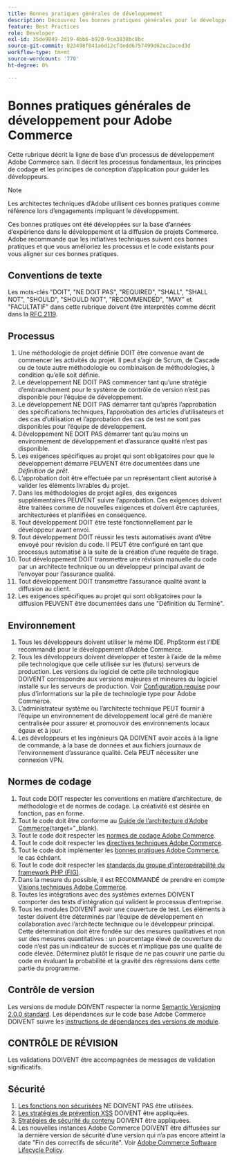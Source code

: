 ```yaml
---
title: Bonnes pratiques générales de développement
description: Découvrez les bonnes pratiques générales pour le développement de projets Adobe Commerce.
feature: Best Practices
role: Developer
exl-id: 35de9849-2d19-4bb6-b920-9ce3838bc8bc
source-git-commit: 823498f041a6d12cfdedd6757499d62ac2aced3d
workflow-type: tm+mt
source-wordcount: '770'
ht-degree: 0%

---
```


# Bonnes pratiques générales de développement pour Adobe Commerce

Cette rubrique décrit la ligne de base d’un processus de développement Adobe Commerce sain. Il décrit les processus fondamentaux, les principes de codage et les principes de conception d’application pour guider les développeurs.

>[!NOTE]
>
>Les architectes techniques d’Adobe utilisent ces bonnes pratiques comme référence lors d’engagements impliquant le développement.

Ces bonnes pratiques ont été développées sur la base d’années d’expérience dans le développement et la diffusion de projets Commerce. Adobe recommande que les initiatives techniques suivent ces bonnes pratiques et que vous amélioriez les processus et le code existants pour vous aligner sur ces bonnes pratiques.

## Conventions de texte

Les mots-clés &quot;DOIT&quot;, &quot;NE DOIT PAS&quot;, &quot;REQUIRED&quot;, &quot;SHALL&quot;, &quot;SHALL NOT&quot;, &quot;SHOULD&quot;, &quot;SHOULD NOT&quot;, &quot;RECOMMENDED&quot;, &quot;MAY&quot; et &quot;FACULTATIF&quot; dans cette rubrique doivent être interprétés comme décrit dans la [RFC 2119](https://datatracker.ietf.org/doc/html/rfc2119).

## Processus

1. Une méthodologie de projet définie DOIT être convenue avant de commencer les activités du projet. Il peut s’agir de Scrum, de Cascade ou de toute autre méthodologie ou combinaison de méthodologies, à condition qu’elle soit définie.
1. Le développement NE DOIT PAS commencer tant qu’une stratégie d’embranchement pour le système de contrôle de version n’est pas disponible pour l’équipe de développement.
1. Le développement NE DOIT PAS démarrer tant qu’après l’approbation des spécifications techniques, l’approbation des articles d’utilisateurs et des cas d’utilisation et l’approbation des cas de test ne sont pas disponibles pour l’équipe de développement.
1. Développement NE DOIT PAS démarrer tant qu’au moins un environnement de développement et d’assurance qualité n’est pas disponible.
1. Les exigences spécifiques au projet qui sont obligatoires pour que le développement démarre PEUVENT être documentées dans une _Définition de prêt_.
1. L’approbation doit être effectuée par un représentant client autorisé à valider les éléments livrables du projet.
1. Dans les méthodologies de projet agiles, des exigences supplémentaires PEUVENT suivre l’approbation. Ces exigences doivent être traitées comme de nouvelles exigences et doivent être capturées, architecturées et planifiées en conséquence.
1. Tout développement DOIT être testé fonctionnellement par le développeur avant envoi.
1. Tout développement DOIT réussir les tests automatisés avant d’être envoyé pour révision du code. Il PEUT être configuré en tant que processus automatisé à la suite de la création d’une requête de tirage.
1. Tout développement DOIT transmettre une révision manuelle du code par un architecte technique ou un développeur principal avant de l’envoyer pour l’assurance qualité.
1. Tout développement DOIT transmettre l’assurance qualité avant la diffusion au client.
1. Les exigences spécifiques au projet qui sont obligatoires pour la diffusion PEUVENT être documentées dans une &quot;Définition du Terminé&quot;.

## Environnement

1. Tous les développeurs doivent utiliser le même IDE. PhpStorm est l’IDE recommandé pour le développement d’Adobe Commerce.
1. Tous les développeurs doivent développer et tester à l’aide de la même pile technologique que celle utilisée sur les (futurs) serveurs de production. Les versions du logiciel de cette pile technologique DOIVENT correspondre aux versions majeures et mineures du logiciel installé sur les serveurs de production. Voir [Configuration requise](../../../installation/system-requirements.md) pour plus d’informations sur la pile de technologie type pour Adobe Commerce.
1. L’administrateur système ou l’architecte technique PEUT fournir à l’équipe un environnement de développement local géré de manière centralisée pour assurer et promouvoir des environnements locaux égaux et à jour.
1. Les développeurs et les ingénieurs QA DOIVENT avoir accès à la ligne de commande, à la base de données et aux fichiers journaux de l’environnement d’assurance qualité. Cela PEUT nécessiter une connexion VPN.

## Normes de codage

1. Tout code DOIT respecter les conventions en matière d’architecture, de méthodologie et de normes de codage. La créativité est désirée en fonction, pas en forme.
1. Tout le code doit être conforme au [Guide de l’architecture d’Adobe Commerce](https://developer.adobe.com/commerce/php/architecture/){target="_blank}.
1. Tout le code doit respecter les [normes de codage Adobe Commerce](https://developer.adobe.com/commerce/php/coding-standards/).
1. Tout le code doit respecter les [directives techniques Adobe Commerce](https://developer.adobe.com/commerce/php/coding-standards/technical-guidelines/).
1. Tout le code doit implémenter les [bonnes pratiques Adobe Commerce](../phases.md), le cas échéant.
1. Tout le code doit respecter les [standards du groupe d’interopérabilité du framework PHP (FIG)](https://www.php-fig.org/).
1. Dans la mesure du possible, il est RECOMMANDÉ de prendre en compte [Visions techniques Adobe Commerce](https://developer.adobe.com/commerce/php/architecture/technical-vision/).
1. Toutes les intégrations avec des systèmes externes DOIVENT comporter des tests d’intégration qui valident le processus d’entreprise.
1. Tous les modules DOIVENT avoir une couverture de test. Les éléments à tester doivent être déterminés par l’équipe de développement en collaboration avec l’architecte technique ou le développeur principal. Cette détermination doit être fondée sur des mesures qualitatives et non sur des mesures quantitatives : un pourcentage élevé de couverture du code n’est pas un indicateur de succès et n’implique pas une qualité de code élevée. Déterminez plutôt le risque de ne pas couvrir une partie du code en évaluant la probabilité et la gravité des régressions dans cette partie du programme.

## Contrôle de version

Les versions de module DOIVENT respecter la norme [Semantic Versioning 2.0.0 standard](https://semver.org/).
Les dépendances sur le code base Adobe Commerce DOIVENT suivre les [ instructions de dépendances des versions de module](https://developer.adobe.com/commerce/php/development/versioning/dependencies/).

## CONTRÔLE DE RÉVISION

Les validations DOIVENT être accompagnées de messages de validation significatifs.

## Sécurité

1. [Les fonctions non sécurisées](https://developer.adobe.com/commerce/php/development/security/non-secure-functions/) NE DOIVENT PAS être utilisées.
1. [Les stratégies de prévention XSS](https://developer.adobe.com/commerce/php/development/security/cross-site-scripting/) DOIVENT être appliquées.
1. [Stratégies de sécurité du contenu](https://developer.adobe.com/commerce/php/development/security/content-security-policies/) DOIVENT être appliquées.
1. Les nouvelles instances Adobe Commerce DOIVENT être diffusées sur la dernière version de sécurité d’une version qui n’a pas encore atteint la date &quot;Fin des correctifs de sécurité&quot;. Voir [Adobe Commerce Software Lifecycle Policy](../../../release/lifecycle-policy.md).
